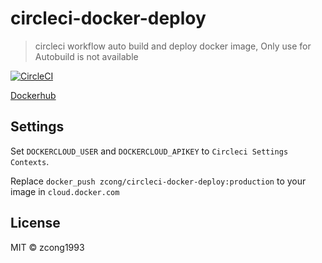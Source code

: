 # circleci-docker-deploy

> circleci workflow auto build and deploy docker image, Only use for Autobuild is not available

[![CircleCI](https://circleci.com/gh/zcong1993/circleci-docker-deploy/tree/master.svg?style=svg)](https://circleci.com/gh/zcong1993/circleci-docker-deploy/tree/master)

[Dockerhub](https://hub.docker.com/r/zcong/circleci-docker-deploy/tags/)

## Settings

Set `DOCKERCLOUD_USER` and `DOCKERCLOUD_APIKEY` to `Circleci Settings Contexts`.

Replace `docker_push zcong/circleci-docker-deploy:production` to your image in `cloud.docker.com`

## License

MIT &copy; zcong1993
